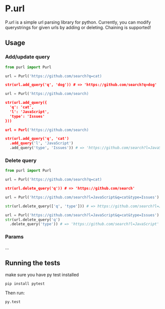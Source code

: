 # P.url

P.url is a simple url parsing library for python. Currently, you can modify querystrings for given urls by adding or deleting. Chaining is supported!

## Usage

### Add/update query

```py
from purl import Purl

url = Purl('https://github.com/search?q=cat)

str(url.add_query('q', 'dog')) # => 'https://github.com/search?q=dog'
```

```py
url = Purl('https://github.com/search)

str(url.add_query({
  'q': 'cat',
  'l': 'JavaScript',
  'type': 'Issues'
}))

url = Purl('https://github.com/search)

str(url.add_query('q', 'cat')
  .add_query('l', 'JavaScript')
  .add_query('type', 'Issues')) # => 'https://github.com/search?l=JavaScript&q=cat&type=Issues'

```

### Delete query

```py
from purl import Purl

url = Purl('https://github.com/search?q=cat)

str(url.delete_query('q')) # => 'https://github.com/search'
```

```py
url = Purl('https://github.com/search?l=JavaScript&q=cat&type=Issues')

str(url.delete_query(['q', 'type'])) # => https://github.com/search?l=JavaScript

url = Purl('https://github.com/search?l=JavaScript&q=cat&type=Issues')
str(url.delete_query('q')
  .delete_query('type')) # => 'https://github.com/search?l=JavaScript'

```

### Params

...

## Running the tests

make sure you have py test installed

`pip install pytest`

Then run:

`py.test`
